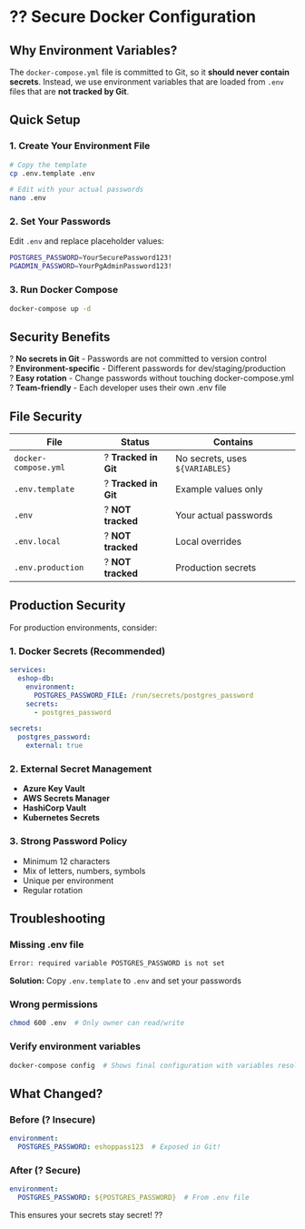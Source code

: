# ?? Secure Docker Configuration

## Why Environment Variables?

The `docker-compose.yml` file is committed to Git, so it **should never contain secrets**. Instead, we use environment variables that are loaded from `.env` files that are **not tracked by Git**.

## Quick Setup

### 1. Create Your Environment File
```bash
# Copy the template
cp .env.template .env

# Edit with your actual passwords
nano .env
```

### 2. Set Your Passwords
Edit `.env` and replace placeholder values:
```bash
POSTGRES_PASSWORD=YourSecurePassword123!
PGADMIN_PASSWORD=YourPgAdminPassword123!
```

### 3. Run Docker Compose
```bash
docker-compose up -d
```

## Security Benefits

? **No secrets in Git** - Passwords are not committed to version control  
? **Environment-specific** - Different passwords for dev/staging/production  
? **Easy rotation** - Change passwords without touching docker-compose.yml  
? **Team-friendly** - Each developer uses their own .env file  

## File Security

| File | Status | Contains |
|------|--------|----------|
| `docker-compose.yml` | ? **Tracked in Git** | No secrets, uses `${VARIABLES}` |
| `.env.template` | ? **Tracked in Git** | Example values only |
| `.env` | ? **NOT tracked** | Your actual passwords |
| `.env.local` | ? **NOT tracked** | Local overrides |
| `.env.production` | ? **NOT tracked** | Production secrets |

## Production Security

For production environments, consider:

### 1. Docker Secrets (Recommended)
```yaml
services:
  eshop-db:
    environment:
      POSTGRES_PASSWORD_FILE: /run/secrets/postgres_password
    secrets:
      - postgres_password

secrets:
  postgres_password:
    external: true
```

### 2. External Secret Management
- **Azure Key Vault**
- **AWS Secrets Manager** 
- **HashiCorp Vault**
- **Kubernetes Secrets**

### 3. Strong Password Policy
- Minimum 12 characters
- Mix of letters, numbers, symbols
- Unique per environment
- Regular rotation

## Troubleshooting

### Missing .env file
```bash
Error: required variable POSTGRES_PASSWORD is not set
```
**Solution:** Copy `.env.template` to `.env` and set your passwords

### Wrong permissions
```bash
chmod 600 .env  # Only owner can read/write
```

### Verify environment variables
```bash
docker-compose config  # Shows final configuration with variables resolved
```

## What Changed?

### Before (? Insecure)
```yaml
environment:
  POSTGRES_PASSWORD: eshoppass123  # Exposed in Git!
```

### After (? Secure)
```yaml
environment:
  POSTGRES_PASSWORD: ${POSTGRES_PASSWORD}  # From .env file
```

This ensures your secrets stay secret! ??